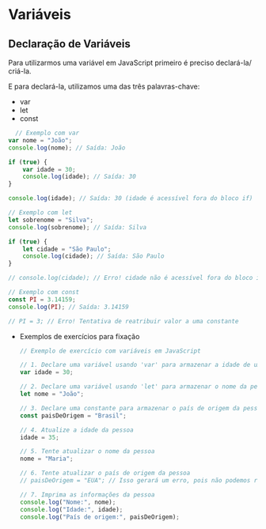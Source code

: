 # Variáveis
## Declaração de Variáveis
Para utilizarmos uma variável em JavaScript primeiro é preciso declará-la/ criá-la.

E para declará-la, utilizamos uma das três palavras-chave:
- var
- let
- const

``` javascript
  // Exemplo com var
var nome = "João";
console.log(nome); // Saída: João

if (true) {
    var idade = 30;
    console.log(idade); // Saída: 30
}

console.log(idade); // Saída: 30 (idade é acessível fora do bloco if)

// Exemplo com let
let sobrenome = "Silva";
console.log(sobrenome); // Saída: Silva

if (true) {
    let cidade = "São Paulo";
    console.log(cidade); // Saída: São Paulo
}

// console.log(cidade); // Erro! cidade não é acessível fora do bloco if

// Exemplo com const
const PI = 3.14159;
console.log(PI); // Saída: 3.14159

// PI = 3; // Erro! Tentativa de reatribuir valor a uma constante
```
- Exemplos de exercícios para fixação
  ```  javascript
  // Exemplo de exercício com variáveis em JavaScript
  
  // 1. Declare uma variável usando 'var' para armazenar a idade de uma pessoa
  var idade = 30;
  
  // 2. Declare uma variável usando 'let' para armazenar o nome da pessoa
  let nome = "João";
  
  // 3. Declare uma constante para armazenar o país de origem da pessoa
  const paisDeOrigem = "Brasil";
  
  // 4. Atualize a idade da pessoa
  idade = 35;
  
  // 5. Tente atualizar o nome da pessoa
  nome = "Maria";
  
  // 6. Tente atualizar o país de origem da pessoa
  // paisDeOrigem = "EUA"; // Isso gerará um erro, pois não podemos reatribuir valores a uma constante
  
  // 7. Imprima as informações da pessoa
  console.log("Nome:", nome);
  console.log("Idade:", idade);
  console.log("País de origem:", paisDeOrigem);
  ```